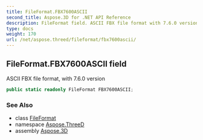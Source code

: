 ```yaml
---
title: FileFormat.FBX7600ASCII
second_title: Aspose.3D for .NET API Reference
description: FileFormat field. ASCII FBX file format with 7.6.0 version
type: docs
weight: 170
url: /net/aspose.threed/fileformat/fbx7600ascii/
---
```

## FileFormat.FBX7600ASCII field

ASCII FBX file format, with 7.6.0 version

```csharp
public static readonly FileFormat FBX7600ASCII;
```

### See Also

* class [FileFormat](../)
* namespace [Aspose.ThreeD](../../../aspose.threed/)
* assembly [Aspose.3D](../../../)


